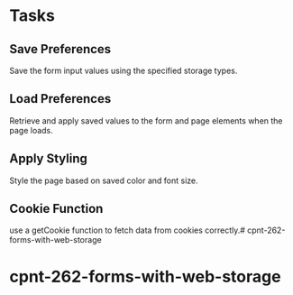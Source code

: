 # Tasks

## Save Preferences

Save the form input values using the specified storage types.

## Load Preferences

Retrieve and apply saved values to the form and page elements when the page loads.

## Apply Styling

Style the page based on saved color and font size.

## Cookie Function

use a getCookie function to fetch data from cookies correctly.# cpnt-262-forms-with-web-storage
# cpnt-262-forms-with-web-storage
